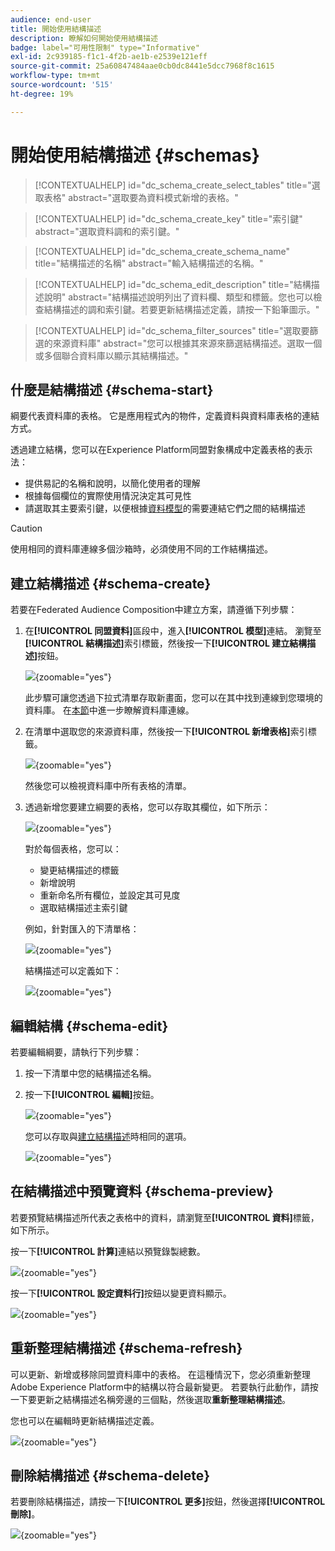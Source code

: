 ```yaml
---
audience: end-user
title: 開始使用結構描述
description: 瞭解如何開始使用結構描述
badge: label="可用性限制" type="Informative"
exl-id: 2c939185-f1c1-4f2b-ae1b-e2539e121eff
source-git-commit: 25a60847484aae0cb0dc8441e5dcc7968f8c1615
workflow-type: tm+mt
source-wordcount: '515'
ht-degree: 19%

---
```


# 開始使用結構描述 {#schemas}

>[!CONTEXTUALHELP]
>id="dc_schema_create_select_tables"
>title="選取表格"
>abstract="選取要為資料模式新增的表格。"

>[!CONTEXTUALHELP]
>id="dc_schema_create_key"
>title="索引鍵"
>abstract="選取資料調和的索引鍵。"

>[!CONTEXTUALHELP]
>id="dc_schema_create_schema_name"
>title="結構描述的名稱"
>abstract="輸入結構描述的名稱。"


>[!CONTEXTUALHELP]
>id="dc_schema_edit_description"
>title="結構描述說明"
>abstract="結構描述說明列出了資料欄、類型和標籤。您也可以檢查結構描述的調和索引鍵。若要更新結構描述定義，請按一下鉛筆圖示。"

>[!CONTEXTUALHELP]
>id="dc_schema_filter_sources"
>title="選取要篩選的來源資料庫"
>abstract="您可以根據其來源來篩選結構描述。選取一個或多個聯合資料庫以顯示其結構描述。"

## 什麼是結構描述 {#schema-start}

綱要代表資料庫的表格。 它是應用程式內的物件，定義資料與資料庫表格的連結方式。

透過建立結構，您可以在Experience Platform同盟對象構成中定義表格的表示法：

* 提供易記的名稱和說明，以簡化使用者的理解
* 根據每個欄位的實際使用情況決定其可見性
* 請選取其主要索引鍵，以便根據[資料模型](../data-management/gs-models.md#data-model-start)的需要連結它們之間的結構描述

>[!CAUTION]
>
>使用相同的資料庫連線多個沙箱時，必須使用不同的工作結構描述。
>

## 建立結構描述 {#schema-create}

若要在Federated Audience Composition中建立方案，請遵循下列步驟：

1. 在&#x200B;**[!UICONTROL 同盟資料]**&#x200B;區段中，進入&#x200B;**[!UICONTROL 模型]**&#x200B;連結。 瀏覽至&#x200B;**[!UICONTROL 結構描述]**&#x200B;索引標籤，然後按一下&#x200B;**[!UICONTROL 建立結構描述]**&#x200B;按鈕。

   ![](assets/schema_create.png){zoomable="yes"}

   此步驟可讓您透過下拉式清單存取新畫面，您可以在其中找到連線到您環境的資料庫。 在[本節](../connections/connections.md#connections-fdb)中進一步瞭解資料庫連線。

1. 在清單中選取您的來源資料庫，然後按一下&#x200B;**[!UICONTROL 新增表格]**&#x200B;索引標籤。

   ![](assets/schema_tables.png){zoomable="yes"}

   然後您可以檢視資料庫中所有表格的清單。

1. 透過新增您要建立綱要的表格，您可以存取其欄位，如下所示：

   ![](assets/schema_fields.png){zoomable="yes"}

   對於每個表格，您可以：

   * 變更結構描述的標籤
   * 新增說明
   * 重新命名所有欄位，並設定其可見度
   * 選取結構描述主索引鍵

   例如，針對匯入的下清單格：

   ![](assets/schema_lumaorder.png){zoomable="yes"}

   結構描述可以定義如下：

   ![](assets/schema_lumaorders.png){zoomable="yes"}

## 編輯結構 {#schema-edit}

若要編輯綱要，請執行下列步驟：

1. 按一下清單中您的結構描述名稱。

1. 按一下&#x200B;**[!UICONTROL 編輯]**&#x200B;按鈕。

   ![](assets/schema_edit.png){zoomable="yes"}

   您可以存取與[建立結構描述](#schema-create)時相同的選項。

   ![](assets/schema_edit_orders.png){zoomable="yes"}


## 在結構描述中預覽資料 {#schema-preview}

若要預覽結構描述所代表之表格中的資料，請瀏覽至&#x200B;**[!UICONTROL 資料]**&#x200B;標籤，如下所示。

按一下&#x200B;**[!UICONTROL 計算]**&#x200B;連結以預覽錄製總數。

![](assets/schema_data.png){zoomable="yes"}

按一下&#x200B;**[!UICONTROL 設定資料行]**&#x200B;按鈕以變更資料顯示。

![](assets/schema_columns.png){zoomable="yes"}


## 重新整理結構描述 {#schema-refresh}

可以更新、新增或移除同盟資料庫中的表格。 在這種情況下，您必須重新整理Adobe Experience Platform中的結構以符合最新變更。 若要執行此動作，請按一下要更新之結構描述名稱旁邊的三個點，然後選取&#x200B;**重新整理結構描述**。

您也可以在編輯時更新結構描述定義。

![](assets/schema_refresh.png){zoomable="yes"}


## 刪除結構描述 {#schema-delete}

若要刪除結構描述，請按一下&#x200B;**[!UICONTROL 更多]**&#x200B;按鈕，然後選擇&#x200B;**[!UICONTROL 刪除]**。

![](assets/schema_delete.png){zoomable="yes"}
